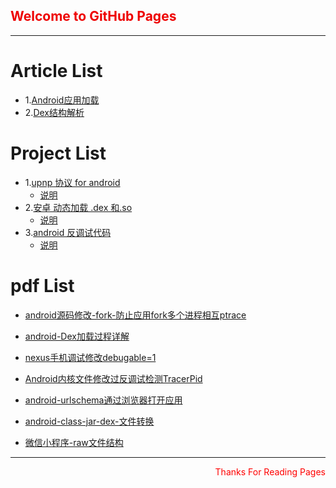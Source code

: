 
##  <font color='#EE80000'> Welcome to GitHub Pages</font>
---

# Article List
- 1.[Android应用加载](./article/Android应用加载/Android应用加载.md)
- 2.[Dex结构解析](./article/Dex结构解析/Dex重要结构解析.md)


# Project List
- 1.[upnp 协议 for android](https://github.com/pyNpy/upnp-for-Andriod)
  * [说明](https://github.com/pyNpy/upnp-for-Andriod/blob/master/README.md)
- 2.[安卓 动态加载 .dex 和.so](https://github.com/pyNpy/androidSystem_load)
  * [说明](https://github.com/pyNpy/androidSystem_load/blob/master/README.md)
- 3.[android 反调试代码](https://github.com/pyNpy/android-anti-C)
  * [说明](https://github.com/pyNpy/android-anti-C/blob/master/README.md)

# pdf List
- [android源码修改-fork-防止应用fork多个进程相互ptrace](./pdf/android源码-fork修改.pdf)

- [android-Dex加载过程详解](./pdf/dex加载详解.pdf)

- [nexus手机调试修改debugable=1](./pdf/nexus手机调试修改debugable=1.pdf)

- [Android内核文件修改过反调试检测TracerPid](./pdf/反反调试修改TracerPid.pdf)

- [android-urlschema通过浏览器打开应用](./pdf/urlschema-attack.pdf)

- [android-class-jar-dex-文件转换](./pdf/class-jar-dex关系转换.pdf)

- [微信小程序-raw文件结构](./pdf/微信小程序-结构研究.pdf)

---

<p align="right">
    <font color='#ff0000'>
      Thanks For Reading Pages
    </font>
</p>
